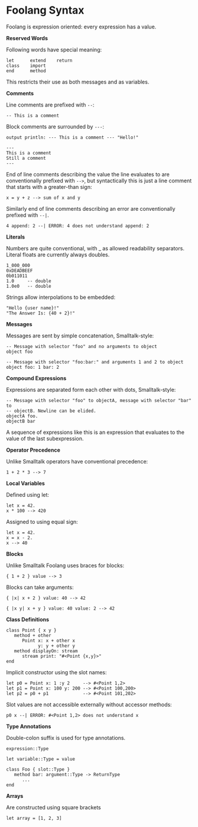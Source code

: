 # Foolang Syntax

Foolang is expression oriented: every expression has a value.

**Reserved Words**

Following words have special meaning:

    let      extend    return
    class    import
    end      method

This restricts their use as both messages and as variables.

**Comments**

Line comments are prefixed with `--`:

    -- This is a comment

Block comments are surrounded by `---`:

    output println: --- This is a comment --- "Hello!"

    ---
    This is a comment
    Still a comment
    ---

End of line comments describing the value the line evaluates to are
conventionally prefixed with `-->`, but syntactically this is just a
line comment that starts with a greater-than sign:

    x = y + z --> sum of x and y

Similarly end of line comments describing an error are conventionally
prefixed with `--|`.

    4 append: 2 --| ERROR: 4 does not understand append: 2

**Literals**

Numbers are quite conventional, with _ as allowed readability separators.
Literal floats are currently always doubles.

    1_000_000
    0xDEADBEEF
    0b011011
    1.0     -- double
    1.0e0   -- double

Strings allow interpolations to be embedded:

    "Hello {user name}!"
    "The Answer Is: {40 + 2}!"

**Messages**

Messages are sent by simple concatenation, Smalltalk-style:

    -- Message with selector "foo" and no arguments to object
    object foo

    -- Message with selector "foo:bar:" and arguments 1 and 2 to object
    object foo: 1 bar: 2

**Compound Expressions**

Expressions are separated form each other with dots, Smalltalk-style:

    -- Message with selector "foo" to objectA, message with selector "bar" to
    -- objectB. Newline can be elided.
    objectA foo.
    objectB bar

A sequence of expressions like this is an expression that evaluates to
the value of the last subexpression.

**Operator Precedence**

Unlike Smalltalk operators have conventional precedence:

    1 + 2 * 3 --> 7

**Local Variables**

Defined using let:

    let x = 42.
    x * 100 --> 420

Assigned to using equal sign:

    let x = 42.
    x = x - 2.
    x --> 40

**Blocks**

Unlike Smalltalk Foolang uses braces for blocks:

    { 1 + 2 } value --> 3

Blocks can take arguments:

    { |x| x + 2 } value: 40 --> 42

    { |x y| x + y } value: 40 value: 2 --> 42

**Class Definitions**

    class Point { x y }
       method + other
          Point x: x + other x
                y: y + other y
       method displayOn: stream
          stream print: "#<Point {x,y}>"
    end
    
Implicit constructor using the slot names:

    let p0 = Point x: 1 :y 2     --> #<Point 1,2>
    let p1 = Point x: 100 y: 200 --> #<Point 100,200>
    let p2 = p0 + p1             --> #<Point 101,202>

Slot values are not accessible externally without
accessor methods:

    p0 x --| ERROR: #<Point 1,2> does not understand x

**Type Annotations**

Double-colon suffix is used for type annotations.

    expression::Type

    let variable::Type = value

    class Foo { slot::Type }
       method bar: argument::Type -> ReturnType
          ...
    end

**Arrays**

Are constructed using square brackets

    let array = [1, 2, 3]
